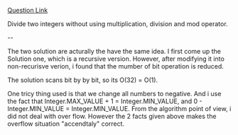 [Question Link](http://leetcode.com/onlinejudge#question_29)

Divide two integers without using multiplication, division and mod operator.

--

The two solution are acturally the have the same idea.
I first come up the Solution one, which is a recursive version.
However, after modifying it into non-recurisve verion, i found that the mumber of bit operation is reduced.

The solution scans bit by by bit, so its O(32) = O(1).

One tricy thing used is that we change all numbers to negative. And i use the fact that Integer.MAX_VALUE + 1 = Integer.MIN_VALUE, 
and 0 - Integer.MIN_VALUE = Integer.MIN_VALUE. From the algorithm point of view, i did not deal with over flow.
However the 2 facts given above makes the overflow situation "accendtaly" correct.
